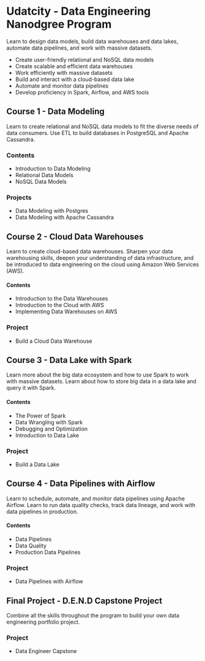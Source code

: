 # Udatcity - Data Engineering Nanodgree Program
Learn to design data models, build data warehouses and data lakes, automate data pipelines, and work with massive datasets.

* Create user-friendly relational and NoSQL data models
* Create scalable and efficient data warehouses
* Work efficiently with massive datasets
* Build and interact with a cloud-based data lake
* Automate and monitor data pipelines
* Develop proficiency in Spark, Airflow, and AWS tools


## Course 1 - Data Modeling
Learn to create relational and NoSQL data models to fit the diverse needs of data consumers. Use ETL to build databases in PostgreSQL and Apache Cassandra.

### Contents
* Introduction to Data Modeling
* Relational Data Models
* NoSQL Data Models

### Projects
* Data Modeling with Postgres
* Data Modeling with Apache Cassandra


## Course 2 - Cloud Data Warehouses
Learn to create cloud-based data warehouses. Sharpen your data warehousing skills, deepen your understanding of data infrastructure, and be introduced to data engineering on the cloud using Amazon Web Services (AWS).

#### Contents
* Introduction to the Data Warehouses
* Introduction to the Cloud with AWS
* Implementing Data Warehouses on AWS

### Project
* Build a Cloud Data Warehouse


## Course 3 - Data Lake with Spark
Learn more about the big data ecosystem and how to use Spark to work with massive datasets. Learn about how to store big data in a data lake and query it with Spark.

#### Contents
* The Power of Spark
* Data Wrangling with Spark
* Debugging and Optimization
* Introduction to Data Lake

### Project
* Build a Data Lake


## Course 4 - Data Pipelines with Airflow
Learn to schedule, automate, and monitor data pipelines using Apache Airflow. Learn to run data quality checks, track data lineage, and work with data pipelines in production.

#### Contents
* Data Pipelines
* Data Quality
* Production Data Pipelines

### Project
* Data Pipelines with Airflow


## Final Project - D.E.N.D Capstone Project
Combine all the skills throughout the program to build your own data engineering portfolio project.

### Project
* Data Engineer Capstone
